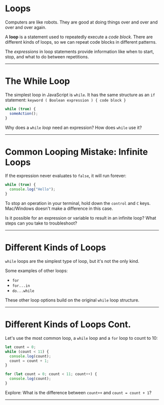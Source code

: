 # Loops

Computers are like robots. They are good at doing things over and over and over and over again.

A **loop** is a statement used to repeatedly execute a _code block_. There are different kinds of loops, so we can repeat code blocks in different patterns.

The _expressions_ in loop statements provide information like when to start, stop, and what to do between repetitions.

---

# The While Loop

The simplest loop in JavaScript is `while`. It has the same structure as an `if` statement: `keyword ( Boolean expression ) { code block } `

```js
while (true) {
  someAction();
}
```

Why does a `while` _loop_ need an expression? How does `while` use it?

---

# Common Looping Mistake: Infinite Loops

If the expression never evaluates to `false`, it will run forever:

```js
while (true) {
  console.log("Hello");
}
```

To stop an operation in your terminal, hold down the `control` and `C` keys. Mac/Windows doesn't make a difference in this case.

Is it possible for an expression or variable to result in an infinite loop? What steps can you take to troubleshoot?

---

# Different Kinds of Loops

`while` loops are the simplest type of loop, but it's not the only kind.

Some examples of other loops:

- `for`
- `for...in`
- `do...while`

These other loop options build on the original `while` loop structure.

---

# Different Kinds of Loops Cont.

Let's use the most common loop, a `while` loop and a `for` loop to count to 10:

```js
let count = 0;
while (count < 11) {
  console.log(count);
  count = count + 1;
}
```

```js
for (let count = 0; count < 11; count++) {
  console.log(count);
}
```

Explore: What is the difference between `count++` and `count = count + 1`?

---